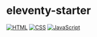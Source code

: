 # eleventy-starter

[![HTML](https://github.com/kalininmax/eleventy-starter/actions/workflows/html.yml/badge.svg)](https://github.com/kalininmax/eleventy-starter/actions/workflows/html.yml)
[![CSS](https://github.com/kalininmax/eleventy-starter/actions/workflows/css.yml/badge.svg)](https://github.com/kalininmax/eleventy-starter/actions/workflows/css.yml)
[![JavaScript](https://github.com/kalininmax/eleventy-starter/actions/workflows/javascript.yml/badge.svg)](https://github.com/kalininmax/eleventy-starter/actions/workflows/javascript.yml)
